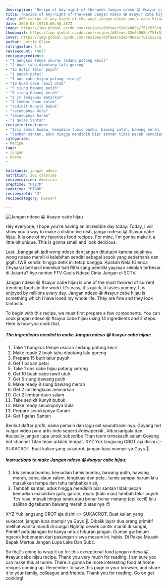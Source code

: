 ```yaml
---
description: "Recipe of Any-night-of-the-week Jangan ndeso 😀 #sayur cabe hijau"
title: "Recipe of Any-night-of-the-week Jangan ndeso 😀 #sayur cabe hijau"
slug: 660-recipe-of-any-night-of-the-week-jangan-ndeso-sayur-cabe-hijau
date: 2020-07-19T10:00:58.387Z
image: https://img-global.cpcdn.com/recipes/d8feaec62e04068e/751x532cq70/jangan-ndeso-😀-sayur-cabe-hijau-foto-resep-utama.jpg
thumbnail: https://img-global.cpcdn.com/recipes/d8feaec62e04068e/751x532cq70/jangan-ndeso-😀-sayur-cabe-hijau-foto-resep-utama.jpg
cover: https://img-global.cpcdn.com/recipes/d8feaec62e04068e/751x532cq70/jangan-ndeso-😀-sayur-cabe-hijau-foto-resep-utama.jpg
author: Lettie Olson
ratingvalue: 4.5
reviewcount: 44697
recipeingredient:
- "1 bungkus tempe ukuran sedang potong kecil"
- "2 buah tahu dipotong lalu goreng"
- "15 butir telur puyuh"
- "1 papan petai"
- "1 ons cabe hijau potong serong"
- "10 buah cabe rawit utuh"
- "5 siung bawang putih"
- "8 siung bawang merah"
- "2 cm lengkuas memarkan"
- "2 lembar daun salam"
- "sedikit Kunyit bubuk"
- "secukupnya Gula"
- "secukupnya Garam"
- "1 gelas Santan"
recipeinstructions:
- "Iris semua bumbu, kemudian tumis bumbu, bawang putih, bawang merah, cabe, daun salam, lengkuas dan pete.. tumis sampai harum lalu masukkan tempe dan tahu tambahkan air,"
- "Tambah santan, aduk hingga mendidih biar santan tidak pecah kemudian masukkan gula, garam, royco (kalo mau) tambah telur puyuh. Tes rasa, masak hingga tanak atau benar benar matang (api kecil) lalu sajikan dg taburan bawang merah diatas nya 😊"
categories:
- Recipe
tags:
- jangan
- ndeso
- 

katakunci: jangan ndeso  
nutrition: 161 calories
recipecuisine: American
preptime: "PT27M"
cooktime: "PT60M"
recipeyield: "3"
recipecategory: Dessert

---
```



![Jangan ndeso 😀 #sayur cabe hijau](https://img-global.cpcdn.com/recipes/d8feaec62e04068e/751x532cq70/jangan-ndeso-😀-sayur-cabe-hijau-foto-resep-utama.jpg)

Hey everyone, I hope you're having an incredible day today. Today, I will show you a way to make a distinctive dish, jangan ndeso 😀 #sayur cabe hijau. It is one of my favorites food recipes. For mine, I'm gonna make it a little bit unique. This is gonna smell and look delicious.

Last…banggalah jadi wong ndeso dan jangan ditutupin karena sejatinya wong ndeso memiliki kelebihan sendiri sebagai sosok yang sederhana dan gigih. IWB sendiri hingga detik ini tetap bangga. Apakah Nela (Glenca Chysara) berhasil memikat hati Rifki sang pemiliki yayasan sekolah terbesar di Jakarta? Ayo nonton FTV Gadis Ndeso Cinta Jangan di SCTV.

Jangan ndeso 😀 #sayur cabe hijau is one of the most favored of current trending foods in the world. It's easy, it's quick, it tastes yummy. It is enjoyed by millions every day. Jangan ndeso 😀 #sayur cabe hijau is something which I have loved my whole life. They are fine and they look fantastic.


To begin with this recipe, we must first prepare a few components. You can cook jangan ndeso 😀 #sayur cabe hijau using 14 ingredients and 2 steps. Here is how you cook that.

<!--inarticleads1-->

##### The ingredients needed to make Jangan ndeso 😀 #sayur cabe hijau:

1. Take 1 bungkus tempe ukuran sedang potong kecil
1. Make ready 2 buah tahu dipotong lalu goreng
1. Prepare 15 butir telur puyuh
1. Get 1 papan petai
1. Take 1 ons cabe hijau potong serong
1. Get 10 buah cabe rawit utuh
1. Get 5 siung bawang putih
1. Make ready 8 siung bawang merah
1. Get 2 cm lengkuas memarkan
1. Get 2 lembar daun salam
1. Take sedikit Kunyit bubuk
1. Make ready secukupnya Gula
1. Prepare secukupnya Garam
1. Get 1 gelas Santan


Berikut daftar profil, nama pemain dan lagu ost soundtrack-nya. Goyang hot vulgar video para artis indo seperti #dewipersik , #duosarigala dan #uutsally jangan lupa untuk subscribe Titan team trimakasih salam Goyang hot channel Titan team adalah tempat. XYZ Yuk langsung CROT aja disini 👉 SUKACROT. Buat kalian yang sukacrot, jangan lupa mampir ya Guys 🙏. 

<!--inarticleads2-->

##### Instructions to make Jangan ndeso 😀 #sayur cabe hijau:

1. Iris semua bumbu, kemudian tumis bumbu, bawang putih, bawang merah, cabe, daun salam, lengkuas dan pete.. tumis sampai harum lalu masukkan tempe dan tahu tambahkan air,
1. Tambah santan, aduk hingga mendidih biar santan tidak pecah kemudian masukkan gula, garam, royco (kalo mau) tambah telur puyuh. Tes rasa, masak hingga tanak atau benar benar matang (api kecil) lalu sajikan dg taburan bawang merah diatas nya 😊


XYZ Yuk langsung CROT aja disini 👉 SUKACROT. Buat kalian yang sukacrot, jangan lupa mampir ya Guys 🙏. Dibalik layar dua orang primitif melihat wanita mandi di sungai Ngintip cewek cantik mandi di sungai, Primitif petualangan Ini hanya untuk hiburan jangan. Cuman gw belum ngecek kebenaran dari pasangan siswa mesum ini. habis. Di Paksa Muasin Bapak Mertua Jangan Lupa Lake Dan Subc. 

So that's going to wrap it up for this exceptional food jangan ndeso 😀 #sayur cabe hijau recipe. Thank you very much for reading. I am sure you can make this at home. There is gonna be more interesting food at home recipes coming up. Remember to save this page in your browser, and share it to your family, colleague and friends. Thank you for reading. Go on get cooking!
